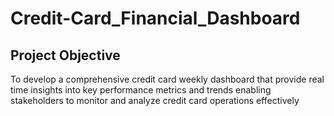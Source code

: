 # Credit-Card_Financial_Dashboard
## Project Objective
To develop a comprehensive credit card weekly dashboard that provide real time insights into key    performance metrics and trends enabling stakeholders to monitor and analyze credit card operations effectively


